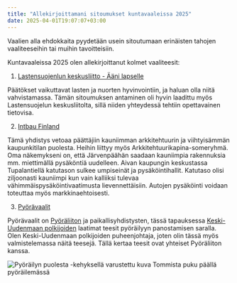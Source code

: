 ```yaml
---
title: "Allekirjoittamani sitoumukset kuntavaaleissa 2025"
date: 2025-04-01T19:07:07+03:00
---
```


Vaalien alla ehdokkaita pyydetään usein sitoutumaan erinäisten tahojen vaaliteeseihin tai muihin tavoitteisiin.

Kuntavaaleissa 2025 olen allekirjoittanut kolmet vaaliteesit:

1. [Lastensuojenlun keskusliitto - Ääni lapselle](https://www.lskl.fi/aanilapselle/)

Päätökset vaikuttavat lasten ja nuorten hyvinvointiin, ja haluan olla
niitä vahvistamassa.  Tämän sitoumuksen antaminen oli hyvin laadittu
myös Lastensuojelun keskusliitolta, sillä niiden yhteydessä tehtiin
opettavainen tietovisa.

2. [Intbau Finland](https://intbaufinland.org/kuntavaaliteesit/)

Tämä yhdistys vetoaa päättäjiin kauniimman arkkitehtuurin ja
viihtyisämmän kaupunkitilan puolesta. Heihin liittyy myös
Arkkitehtuurikapina-someryhmä.  Oma näkemykseni on, että Järvenpäähän
saadaan kauniimpia rakennuksia mm. miettimällä pysäköntiä
uudelleen. Aivan kaupungin keskustassa Tupalantiellä katutason sulkee
umpiseinät ja pysäköintihallit.  Katutaso olisi ziljoonasti
kauniimpi kun vain kalliiksi tulevaa vähimmäispysäköintivaatimusta
lievennettäisiin.  Autojen pysäköinti voidaan toteuttaa myös
markkinaehtoisesti.

3. [Pyörävaalit](https://pyoraliitto.fi/pyoravaalit-2025/jarvenpaa/)

Pyörävaalit on [Pyöräliiton](https://pyoraliitto.fi) ja
paikallisyhdistysten, tässä tapauksessa [Keski-Uudenmaan
polkijoiden](https://www.kepo.fi) laatimat teesit pyöräilyyn
panostamisen saralla.  Olen Keski-Uudenmaan polkijoiden puheenjohtaja,
joten olin tässä myös valmistelemassa näitä teesejä.  Tällä kertaa
teesit ovat yhteiset Pyöräliiton kanssa.

![Pyöräilyn puolesta -kehyksellä varustettu kuva Tommista puku päällä pyöräilemässä](/Tommi_pyorailyn_puolesta.jpg)
